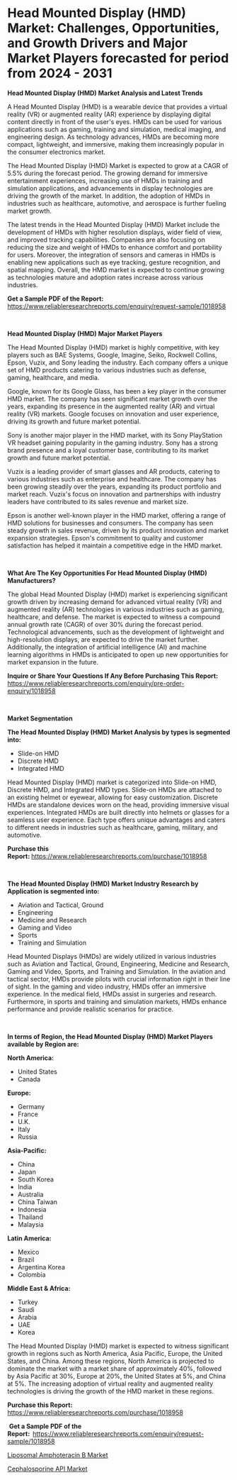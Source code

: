 <p><h1>Head Mounted Display (HMD) Market: Challenges, Opportunities, and Growth Drivers and Major Market Players forecasted for period from 2024 - 2031</h1></p><p><strong>Head Mounted Display (HMD) Market Analysis and Latest Trends</strong></p>
<p><p>A Head Mounted Display (HMD) is a wearable device that provides a virtual reality (VR) or augmented reality (AR) experience by displaying digital content directly in front of the user's eyes. HMDs can be used for various applications such as gaming, training and simulation, medical imaging, and engineering design. As technology advances, HMDs are becoming more compact, lightweight, and immersive, making them increasingly popular in the consumer electronics market.</p><p>The Head Mounted Display (HMD) Market is expected to grow at a CAGR of 5.5% during the forecast period. The growing demand for immersive entertainment experiences, increasing use of HMDs in training and simulation applications, and advancements in display technologies are driving the growth of the market. In addition, the adoption of HMDs in industries such as healthcare, automotive, and aerospace is further fueling market growth.</p><p>The latest trends in the Head Mounted Display (HMD) Market include the development of HMDs with higher resolution displays, wider field of view, and improved tracking capabilities. Companies are also focusing on reducing the size and weight of HMDs to enhance comfort and portability for users. Moreover, the integration of sensors and cameras in HMDs is enabling new applications such as eye tracking, gesture recognition, and spatial mapping. Overall, the HMD market is expected to continue growing as technologies mature and adoption rates increase across various industries.</p></p>
<p><strong>Get a Sample PDF of the Report:&nbsp;</strong> <a href="https://www.reliableresearchreports.com/enquiry/request-sample/1018958">https://www.reliableresearchreports.com/enquiry/request-sample/1018958</a></p>
<p>&nbsp;</p>
<p><strong>Head Mounted Display (HMD) Major Market Players</strong></p>
<p><p>The Head Mounted Display (HMD) market is highly competitive, with key players such as BAE Systems, Google, Imagine, Seiko, Rockwell Collins, Epson, Vuzix, and Sony leading the industry. Each company offers a unique set of HMD products catering to various industries such as defense, gaming, healthcare, and media. </p><p>Google, known for its Google Glass, has been a key player in the consumer HMD market. The company has seen significant market growth over the years, expanding its presence in the augmented reality (AR) and virtual reality (VR) markets. Google focuses on innovation and user experience, driving its growth and future market potential.</p><p>Sony is another major player in the HMD market, with its Sony PlayStation VR headset gaining popularity in the gaming industry. Sony has a strong brand presence and a loyal customer base, contributing to its market growth and future market potential.</p><p>Vuzix is a leading provider of smart glasses and AR products, catering to various industries such as enterprise and healthcare. The company has been growing steadily over the years, expanding its product portfolio and market reach. Vuzix's focus on innovation and partnerships with industry leaders have contributed to its sales revenue and market size.</p><p>Epson is another well-known player in the HMD market, offering a range of HMD solutions for businesses and consumers. The company has seen steady growth in sales revenue, driven by its product innovation and market expansion strategies. Epson's commitment to quality and customer satisfaction has helped it maintain a competitive edge in the HMD market.</p></p>
<p>&nbsp;</p>
<p><strong>What Are The Key Opportunities For Head Mounted Display (HMD) Manufacturers?</strong></p>
<p><p>The global Head Mounted Display (HMD) market is experiencing significant growth driven by increasing demand for advanced virtual reality (VR) and augmented reality (AR) technologies in various industries such as gaming, healthcare, and defense. The market is expected to witness a compound annual growth rate (CAGR) of over 30% during the forecast period. Technological advancements, such as the development of lightweight and high-resolution displays, are expected to drive the market further. Additionally, the integration of artificial intelligence (AI) and machine learning algorithms in HMDs is anticipated to open up new opportunities for market expansion in the future.</p></p>
<p><strong>Inquire or Share Your Questions If Any Before Purchasing This Report:</strong> <a href="https://www.reliableresearchreports.com/enquiry/pre-order-enquiry/1018958">https://www.reliableresearchreports.com/enquiry/pre-order-enquiry/1018958</a></p>
<p>&nbsp;</p>
<p><strong>Market Segmentation</strong></p>
<p><strong>The Head Mounted Display (HMD) Market Analysis by types is segmented into:</strong></p>
<p><ul><li>Slide-on HMD</li><li>Discrete HMD</li><li>Integrated HMD</li></ul></p>
<p><p>Head Mounted Display (HMD) market is categorized into Slide-on HMD, Discrete HMD, and Integrated HMD types. Slide-on HMDs are attached to an existing helmet or eyewear, allowing for easy customization. Discrete HMDs are standalone devices worn on the head, providing immersive visual experiences. Integrated HMDs are built directly into helmets or glasses for a seamless user experience. Each type offers unique advantages and caters to different needs in industries such as healthcare, gaming, military, and automotive.</p></p>
<p><strong>Purchase this Report:&nbsp;</strong><a href="https://www.reliableresearchreports.com/purchase/1018958">https://www.reliableresearchreports.com/purchase/1018958</a></p>
<p>&nbsp;</p>
<p><strong>The Head Mounted Display (HMD) Market Industry Research by Application is segmented into:</strong></p>
<p><ul><li>Aviation and Tactical, Ground</li><li>Engineering</li><li>Medicine and Research</li><li>Gaming and Video</li><li>Sports</li><li>Training and Simulation</li></ul></p>
<p><p>Head Mounted Displays (HMDs) are widely utilized in various industries such as Aviation and Tactical, Ground, Engineering, Medicine and Research, Gaming and Video, Sports, and Training and Simulation. In the aviation and tactical sector, HMDs provide pilots with crucial information right in their line of sight. In the gaming and video industry, HMDs offer an immersive experience. In the medical field, HMDs assist in surgeries and research. Furthermore, in sports and training and simulation markets, HMDs enhance performance and provide realistic scenarios for practice.</p></p>
<p>&nbsp;</p>
<p><strong>In terms of Region, the Head Mounted Display (HMD) Market Players available by Region are:</strong></p>
<p>
    <p> <strong> North America: </strong>
        <ul>
            <li>United States</li>
            <li>Canada</li>
        </ul>
        </p> 
    <p> <strong> Europe: </strong>
        <ul>
            <li>Germany</li>
            <li>France</li>
            <li>U.K.</li>
            <li>Italy</li>
            <li>Russia</li>
        </ul>
        </p> 
    <p> <strong> Asia-Pacific: </strong>
        <ul>
            <li>China</li>
            <li>Japan</li>
            <li>South Korea</li>
            <li>India</li>
            <li>Australia</li>
            <li>China Taiwan</li>
            <li>Indonesia</li>
            <li>Thailand</li>
            <li>Malaysia</li>
        </ul>
        </p> 
    <p> <strong> Latin America: </strong>
        <ul>
            <li>Mexico</li>
            <li>Brazil</li>
            <li>Argentina Korea</li>
            <li>Colombia</li>
        </ul>
        </p> 
    <p> <strong> Middle East & Africa: </strong>
        <ul>
            <li>Turkey</li>
            <li>Saudi</li>
            <li>Arabia</li>
            <li>UAE</li>
            <li>Korea</li>
        </ul>
    </p>
    </p>
<p><p>The Head Mounted Display (HMD) market is expected to witness significant growth in regions such as North America, Asia Pacific, Europe, the United States, and China. Among these regions, North America is projected to dominate the market with a market share of approximately 40%, followed by Asia Pacific at 30%, Europe at 20%, the United States at 5%, and China at 5%. The increasing adoption of virtual reality and augmented reality technologies is driving the growth of the HMD market in these regions.</p></p>
<p><strong>Purchase this Report: </strong><a href="https://www.reliableresearchreports.com/purchase/1018958">https://www.reliableresearchreports.com/purchase/1018958</a></p>
<p>&nbsp;<strong>Get a Sample PDF of the Report:&nbsp;&nbsp;</strong><a href="https://www.reliableresearchreports.com/enquiry/request-sample/1018958">https://www.reliableresearchreports.com/enquiry/request-sample/1018958</a></p>
<p><strong></strong></p>
<p><p><a href="https://issuu.com/reportprime-2/docs/liposomal-amphoteracin-b-market-size-2030.pptx">Liposomal Amphoteracin B Market</a></p><p><a href="https://issuu.com/reportprime-2/docs/cephalosporine-api-market-size-2030.pptx">Cephalosporine API Market</a></p></p>